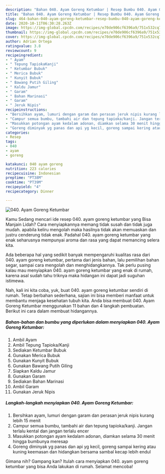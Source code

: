 ```yaml
---
description: "Bahan 040. Ayam Goreng Ketumbar | Resep Bumbu 040. Ayam Goreng Ketumbar Yang Sempurna"
title: "Bahan 040. Ayam Goreng Ketumbar | Resep Bumbu 040. Ayam Goreng Ketumbar Yang Sempurna"
slug: 464-bahan-040-ayam-goreng-ketumbar-resep-bumbu-040-ayam-goreng-ketumbar-yang-sempurna
date: 2020-10-11T06:30:28.263Z
image: https://img-global.cpcdn.com/recipes/e70de906cf6396a9/751x532cq70/040-ayam-goreng-ketumbar-foto-resep-utama.jpg
thumbnail: https://img-global.cpcdn.com/recipes/e70de906cf6396a9/751x532cq70/040-ayam-goreng-ketumbar-foto-resep-utama.jpg
cover: https://img-global.cpcdn.com/recipes/e70de906cf6396a9/751x532cq70/040-ayam-goreng-ketumbar-foto-resep-utama.jpg
author: Adrian Ortega
ratingvalue: 3.8
reviewcount: 9
recipeingredient:
- " Ayam"
- " Tepung TapiokaKanji"
- " Ketumbar Bubuk"
- " Merica Bubuk"
- " Kunyit Bubuk"
- " Bawang Putih Giling"
- " Kaldu Jamur"
- " Garam"
- " Bahan Marinasi"
- " Garam"
- " Jeruk Nipis"
recipeinstructions:
- "Bersihkan ayam, lumuri dengan garam dan perasan jeruk nipis kurang lebih 15 menit"
- "Campur semua bumbu, tambahi air dan tepung tapioka/kanji. Jangan terlalu kental dan jangan terlalu encer"
- "Masukkan potongan ayam kedalam adonan, diamkan selama 30 menit hingga bumbunya meresap"
- "Goreng diminyak yg panas dan api yg kecil, goreng sampai kering atau kuning keemasan dan hidangkan bersama sambal kecap lebih endul"
categories:
- Resep
tags:
- 040
- ayam
- goreng

katakunci: 040 ayam goreng 
nutrition: 223 calories
recipecuisine: Indonesian
preptime: "PT38M"
cooktime: "PT39M"
recipeyield: "4"
recipecategory: Dinner

---
```



![040. Ayam Goreng Ketumbar](https://img-global.cpcdn.com/recipes/e70de906cf6396a9/751x532cq70/040-ayam-goreng-ketumbar-foto-resep-utama.jpg)

Kamu Sedang mencari ide resep 040. ayam goreng ketumbar yang Bisa Manjain Lidah? Cara menyiapkannya memang tidak susah dan tidak juga mudah. apabila keliru mengolah maka hasilnya tidak akan memuaskan dan justru cenderung tidak enak. Padahal 040. ayam goreng ketumbar yang enak seharusnya mempunyai aroma dan rasa yang dapat memancing selera kita.

Ada beberapa hal yang sedikit banyak mempengaruhi kualitas rasa dari 040. ayam goreng ketumbar, pertama dari jenis bahan, lalu pemilihan bahan segar, sampai cara mengolah dan menghidangkannya. Tak perlu pusing kalau mau menyiapkan 040. ayam goreng ketumbar yang enak di rumah, karena asal sudah tahu triknya maka hidangan ini dapat jadi suguhan istimewa.




Nah, kali ini kita coba, yuk, buat 040. ayam goreng ketumbar sendiri di rumah. Tetap berbahan sederhana, sajian ini bisa memberi manfaat untuk membantu menjaga kesehatan tubuh kita. Anda bisa membuat 040. Ayam Goreng Ketumbar menggunakan 11 bahan dan 4 langkah pembuatan. Berikut ini cara dalam membuat hidangannya.

<!--inarticleads1-->

##### Bahan-bahan dan bumbu yang diperlukan dalam menyiapkan 040. Ayam Goreng Ketumbar:

1. Ambil  Ayam
1. Ambil  Tepung Tapioka/Kanji
1. Sediakan  Ketumbar Bubuk
1. Gunakan  Merica Bubuk
1. Gunakan  Kunyit Bubuk
1. Gunakan  Bawang Putih Giling
1. Siapkan  Kaldu Jamur
1. Gunakan  Garam
1. Sediakan  Bahan Marinasi
1. Ambil  Garam
1. Gunakan  Jeruk Nipis




<!--inarticleads2-->

##### Langkah-langkah menyiapkan 040. Ayam Goreng Ketumbar:

1. Bersihkan ayam, lumuri dengan garam dan perasan jeruk nipis kurang lebih 15 menit
1. Campur semua bumbu, tambahi air dan tepung tapioka/kanji. Jangan terlalu kental dan jangan terlalu encer
1. Masukkan potongan ayam kedalam adonan, diamkan selama 30 menit hingga bumbunya meresap
1. Goreng diminyak yg panas dan api yg kecil, goreng sampai kering atau kuning keemasan dan hidangkan bersama sambal kecap lebih endul




Gimana nih? Gampang kan? Itulah cara menyiapkan 040. ayam goreng ketumbar yang bisa Anda lakukan di rumah. Selamat mencoba!
